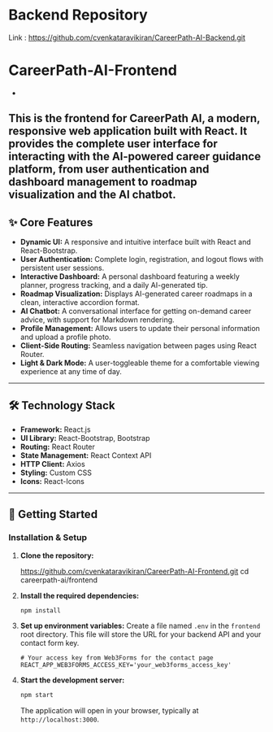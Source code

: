 # Backend Repository
  Link : https://github.com/cvenkataravikiran/CareerPath-AI-Backend.git

# CareerPath-AI-Frontend
-
This is the frontend for CareerPath AI, a modern, responsive web application built with React. It provides the complete user interface for interacting with the AI-powered career guidance platform, from user authentication and dashboard management to roadmap  visualization and the AI chatbot.
----
## ✨ Core Features

- **Dynamic UI:** A responsive and intuitive interface built with React and React-Bootstrap.
- **User Authentication:** Complete login, registration, and logout flows with persistent user sessions.
- **Interactive Dashboard:** A personal dashboard featuring a weekly planner, progress tracking, and a daily AI-generated tip.
- **Roadmap Visualization:** Displays AI-generated career roadmaps in a clean, interactive accordion format.
- **AI Chatbot:** A conversational interface for getting on-demand career advice, with support for Markdown rendering.
- **Profile Management:** Allows users to update their personal information and upload a profile photo.
- **Client-Side Routing:** Seamless navigation between pages using React Router.
- **Light & Dark Mode:** A user-toggleable theme for a comfortable viewing experience at any time of day.

---

## 🛠️ Technology Stack

- **Framework:** React.js
- **UI Library:** React-Bootstrap, Bootstrap
- **Routing:** React Router
- **State Management:** React Context API
- **HTTP Client:** Axios
- **Styling:** Custom CSS 
- **Icons:** React-Icons
----

## 🚀 Getting Started

### Installation & Setup

1. **Clone the repository:**
   
    https://github.com/cvenkataravikiran/CareerPath-AI-Frontend.git
    cd careerpath-ai/frontend
    

2.  **Install the required dependencies:**
    ```sh
    npm install
    ```

3.  **Set up environment variables:**
    Create a file named `.env` in the `frontend` root directory. This file will store the URL for your backend API and your contact form key.

    ```.env
    # Your access key from Web3Forms for the contact page
    REACT_APP_WEB3FORMS_ACCESS_KEY='your_web3forms_access_key'
    ```

4.  **Start the development server:**
    ```sh
    npm start
    ```
    The application will open in your browser, typically at `http://localhost:3000`.

  
